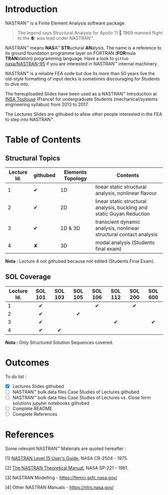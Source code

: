 # Introduction

NASTRAN&#x2122; is a Finite Element Analysis software package.

>The legend says Structural Analysis for Apollo 11  :rocket: 1969 manned flight to the :waxing_crescent_moon: was lead under NASTRAN&#x2122;.

NASTRAN&#x2122; means **NAS**A&#x2122; **STR**uctural **AN**alysis. The name is a reference to its ground foundation programme layer on FORTRAN (**FOR**mula **TRAN**slation) programming language. Have a look to `github` [nasa/NASTRAN-95](https://github.com/nasa/NASTRAN-95) if you are interested in NASTRAN&#x2122; internal machinery.

NASTRAN&#x2122; is a reliable FEA code but due its more than 50 years live the old-style formatting of input decks is sometimes discouraging for Students to dive into.

The hereuploaded Slides
have been used as a NASTRAN&#x2122; Introduction at [INSA Toulouse](https://www.insa-toulouse.fr/en/index.html) (France) for undergraduate Students (mechanical/systems engineering syllabus) from 2013 to 2017.

The Lectures Slides are githubed to allow other people interested in the FEA to step into  NASTRAN&#x2122;.

# Table of Contents

## Structural Topics

Lecture Id.     |  githubed | Elements Topology |  Contents
------------ | -------------| -------------| -------------
1 | &#10004; | 1D | linear static structural analysis, nonlinear flavour
2 | &#10004; | 2D | linear static structural analysis, buckling and static Guyan Reduction
3 | &#10004; | 1D & 3D | transcient dynamic analysis, nonlinear structural contact analysis
4 | &#10008; | 3D | modal analysis (Students final exam)

**Nota :** Lecture 4 not githubed because not edited (Students Final Exam).

## SOL Coverage

Lecture Id.   | SOL 101 | SOL 103 | SOL 105 | SOL 106 | SOL 112 | SOL 200 | SOL 600
------------  |  :-----: |  :-----: |  :-----: | :-----: | :-----: |  :-----: |  :-----:
1 | <html>&#10004;</html>|   |   | <html>&#10004;</html> |   | <html>&#10004;</html> |  
2  | <html>&#10004;</html>|  | <html>&#10004;</html> | |  |   |
3  | <html>&#10004;</html>|  |  | | <html>&#10004;</html> |  |<html>&#10004;</html>
4  | <html>&#10004;</html>| <html>&#10004;</html> |  ||  |  |

**Nota :** Only Structured Solution Sequences covered.

# Outcomes

To do list :
- [x] Lectures Slides githubed
- [ ] NASTRAN&#x2122; bulk data files Case Studies of Lectures githubed
- [ ] NASTRAN&#x2122; bulk data files Case Studies of Lectures vs. Close form solutions jupyter notebooks githubed
- [ ] Complete README
- [ ] Complete References

# References

Some relevant NASTRAN&#x2122; Materials are quoted hereafter :

[1]	[NASTRAN Level 15 User's Guide](https://ntrs.nasa.gov/archive/nasa/casi.ntrs.nasa.gov/19750014745.pdf), NASA CR-2504 - 1975.

[2]	[The NASTRAN Theoretical Manual](https://ntrs.nasa.gov/archive/nasa/casi.ntrs.nasa.gov/19840010609.pdf), NASA SP-221 - 1981.

[3]	NASTRAN Modelling - https://femci.gsfc.nasa.gov/

[4]	Other NASTRAN Manuals - https://ntrs.nasa.gov/

